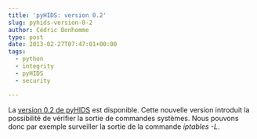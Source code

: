 ```yaml
---
title: 'pyHIDS: version 0.2'
slug: pyhids-version-0-2
author: Cédric Bonhomme
type: post
date: 2013-02-27T07:47:01+00:00
tags:
  - python
  - integrity
  - pyHIDS
  - security

---
```

La [version 0.2 de pyHIDS][1] est disponible. Cette nouvelle version introduit
la possibilité de vérifier la sortie de commandes systèmes. Nous pouvons donc
par exemple surveiller la sortie de la commande _iptables -L_.

 [1]: https://github.com/cedricbonhomme/pyHIDS/releases/tag/0.2